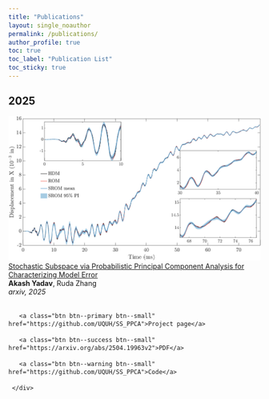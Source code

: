 ```yaml
--- 
title: "Publications" 
layout: single_noauthor 
permalink: /publications/ 
author_profile: true 
toc: true 
toc_label: "Publication List" 
toc_sticky: true 
---
```


## 2025

 <div class="publication">          
   <link rel="stylesheet" href="/assets/css/my.css">         
   <div class="img"><a href="https://arxiv.org/abs/2504.19963v2"><img class="img_responsive" src="/images/pub/Prediction_disp.png"></a></div>         
   <div class="text">         
     <div class="title"><a id="tsroots" href="https://arxiv.org/abs/2504.19963v2">Stochastic Subspace via Probabilistic Principal Component Analysis for Characterizing Model Error</a></div>         
     <div class="authors"><strong>Akash Yadav</strong>, Ruda Zhang         
     </div>         
     <div>         
       <em>arxiv, 2025</em> 
 <br> 
      
 <br>

       <a class="btn btn--primary btn--small" href="https://github.com/UQUH/SS_PPCA">Project page</a>

       <a class="btn btn--success btn--small" href="https://arxiv.org/abs/2504.19963v2">PDF</a>         
          
       <a class="btn btn--warning btn--small" href="https://github.com/UQUH/SS_PPCA">Code</a>        
         
     </div>         
   </div>         
 </div> 
 <br>

